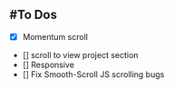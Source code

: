 #To Dos
---
- [x] Momentum scroll
- [] scroll to view project section
- [] Responsive
- [] Fix Smooth-Scroll JS scrolling bugs
